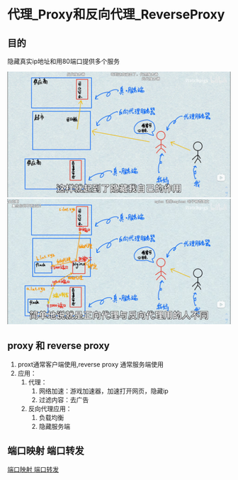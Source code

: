 # 代理_Proxy和反向代理_ReverseProxy

## 目的
隐藏真实ip地址和用80端口提供多个服务

![](2022-12-11-22-58-57.png)
![](2022-12-11-23-00-49.png)

## proxy 和 reverse proxy
1. proxt通常客户端使用,reverse proxy 通常服务端使用
2. 应用：
   1. 代理：
      1. 网络加速：游戏加速器，加速打开网页，隐藏ip
      2. 过滤内容：去广告
   2. 反向代理应用：
      1. 负载均衡
      2. 隐藏服务端

## 端口映射 端口转发
[端口映射 端口转发](端口映射_端口转发.md)